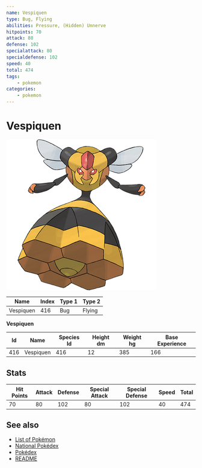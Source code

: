 ```yaml
---
name: Vespiquen
type: Bug, Flying
abilities: Pressure, (Hidden) Unnerve
hitpoints: 70
attack: 80
defense: 102
specialattack: 80
specialdefense: 102
speed: 40
total: 474
tags:
    - pokemon
categories:
    - pokemon
---
```


# Vespiquen


![Vespiquen](images/416.png)

| **Name** | **Index** | **Type 1** | **Type 2** |
|----|----|----|----|
| Vespiquen | 416 | Bug | Flying  |

**Vespiquen** 




| **Id** | **Name** | **Species Id** | **Height dm** | **Weight hg** | **Base Experience** |
|--------|----------|----------------|------------|------------|---------------------|
| 416 | Vespiquen | 416 | 12 | 385 | 166 |



## Stats

| **Hit Points** | **Attack** | **Defense** | **Special Attack** | **Special Defense** | **Speed** | **Total** |
|----------------|------------|-------------|--------------------|---------------------|-----------|-----------|
| 70 | 80 | 102 | 80 | 102 | 40 | 474 |

## See also

- [List of Pokémon](../pokemon.md)
- [National Pokédex](../national_pokedex.md)
- [Pokédex](../pokedex.md)
- [README](../README.md)
